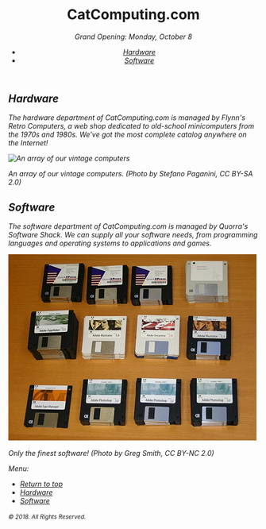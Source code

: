 <!DOCTYPE html>
<html lang="en">
  <head>
    <meta charset="UTF-8" />
    <title>CatComputing.com</title>
    <link href="css/style.css" rel="stylesheet" />
  </head>

  <body>
    <header id="top">
      <h1>CatComputing.com</h1>
      <p><em>Grand Opening: Monday, October 8</p>
      <nav>
        <ul>
          <li><a href="#hardware">Hardware</a></li>
          <li><a href="#software">Software</a></li>
        </ul>
      </nav>
    </header>
    <main>
      <section id="hardware">
        <h2>Hardware</h2>
        <article>
          <p>The hardware department of CatComputing.com is managed by Flynn's Retro Computers, a web shop dedicated to old-school minicomputers from the 1970s and 1980s. We've got the most complete <em>cat</em>alog anywhere on the Internet!</p>
          <aside>
            <img src="vintage-computers" alt="An array of our vintage computers" />
            <p>An array of our vintage computers. <em>(Photo by Stefano Paganini, CC BY-SA 2.0)</em></p>
          </aside>
        </article>
      </section>
      <section id="software">
        <h2>Software</h2>
        <article>
          <p>The software department of CatComputing.com is managed by Quorra's Software Shack. We can supply all your software needs, from programming languages and operating systems to applications and games.</p>
          <aside>
            <img src="vintage-software.jpg" />
            <p>Only the finest software! <em>(Photo by Greg Smith, CC BY-NC 2.0)</em></p>
          </aside>
        </article>
      </section>
    </main>
    <footer>
      <p>Menu:</p>
      <nav>
        <ul>
          <li><a href="top">Return to top</a></li>
          <li><a href="#hardware">Hardware</a></li>
          <li><a href="#software">Software</a></li>
        </ul>
      </nav>
      <p><small>&copy; 2018. All Rights Reserved.</small></p>
    </footer>
  </body>
</html>
